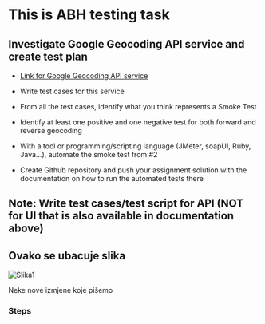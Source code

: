 ### 

# This is ABH testing task

## Investigate Google Geocoding API service and create test plan

- [Link for Google Geocoding API service](https://developers.google.com/maps/documentation/geocoding/intro#Geocoding)


-	Write test cases for this service
-	From all the test cases, identify what you think represents a Smoke Test
-	Identify at least one positive and one negative test for both forward and reverse geocoding
-	With a tool or programming/scripting language (JMeter, soapUI, Ruby, Java…), automate the smoke test from #2
-	Create Github repository and push your assignment solution with the documentation on how to run the automated tests there

## Note: Write test cases/test script for API (NOT for UI that is also available in documentation above)




## Ovako se ubacuje slika

![Slika1](./slike/Slika1.PNG)

Neke nove izmjene koje pišemo

### Steps